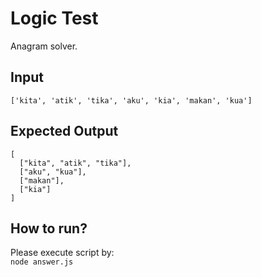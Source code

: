 # Logic Test
Anagram solver.

## Input
```
['kita', 'atik', 'tika', 'aku', 'kia', 'makan', 'kua']
```

## Expected Output
```
[
  ["kita", "atik", "tika"],
  ["aku", "kua"],
  ["makan"],
  ["kia"]
]
```

## How to run?
Please execute script by:  
`node answer.js` 